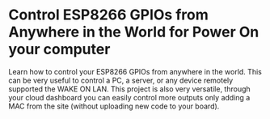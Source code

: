 # Control ESP8266 GPIOs from Anywhere in the World for Power On your computer

Learn how to control your ESP8266 GPIOs from anywhere in the world. This can be very useful to control a PC, a server, or any device remotely supported the WAKE ON LAN. This project is also very versatile, through your cloud dashboard you can easily control more outputs only adding a MAC from the site (without uploading new code to your board).